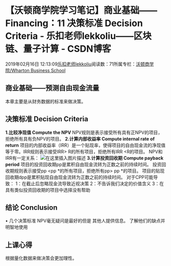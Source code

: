
# 【沃顿商学院学习笔记】商业基础——Financing：11 决策标准 Decision Criteria - 乐扣老师lekkoliu——区块链、量子计算 - CSDN博客

2019年02月16日 12:13:09[乐扣老师lekkoliu](https://me.csdn.net/lsttoy)阅读数：71所属专栏：[沃顿商学院/Wharton Business School](https://blog.csdn.net/column/details/33347.html)



## 商业基础——预测自由现金流量
本章主要是从财务数据的标准来做决策。
## 决策标准 Decision Criteria
**1.比较净现值 Compute the NPV**
NPV规则是表示接受所有具有正NPV的项目，拒绝所有具有负NPV的项目。
**2.计算内部收益率 Compute internal rate of return**
项目的内部收益率（IRR）是一个贴现率，使得项目的自由现金流的净现值等于零。IRR规则表示接受IRR> R的所有项目，拒绝所有IRR <R的项目。
NPV和IRR有一定关系：
![在这里插入图片描述](https://img-blog.csdnimg.cn/20190216120731645.png?x-oss-process=image/watermark,type_ZmFuZ3poZW5naGVpdGk,shadow_10,text_aHR0cHM6Ly9ibG9nLmNzZG4ubmV0L2xzdHRveQ==,size_16,color_FFFFFF,t_70)
**3.计算投资回收期 Compute payback period**
项目的投资回收期pp是累积自由现金流转为正数之前的持续时间。
投资回收期规则表示接受pp <pp *的所有项目，拒绝所有pp> pp *的项目。
项目的贴现回收期dpp是累积贴现自由现金流转为正数之前的持续时间。
对于CPP可能导致：
1：在截止后忽略现金流导致近视决策
2：不告诉我们决定的价值含义
3：在具有类似投资回收期的项目中选择没有帮助
## 结论 Conclusion
• 几个决策标准
NPV毫无疑问是最好的但是
其他人提供信息。 了解他们的缺点并明智地使用

## 上课心得
根据量化数据来做决策会更加理性。

